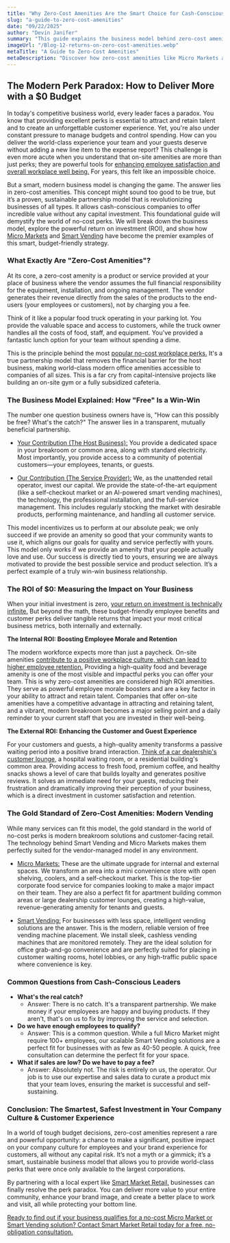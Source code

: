 ```yaml
---
title: "Why Zero-Cost Amenities Are the Smart Choice for Cash-Conscious Businesses"
slug: "a-guide-to-zero-cost-amenities"
date: "09/22/2025"
author: "Devin Janifer"
summary: "This guide explains the business model behind zero-cost amenities. Learn how no-cost workplace perks like Micro Markets and Smart Vending serve as high ROI amenities that boost morale and help you attract and retain talent without impacting your budget."
imageUrl: "/Blog-12-returns-on-zero-cost-amenities.webp"
metaTitle: "A Guide to Zero-Cost Amenities"
metaDescription: "Discover how zero-cost amenities like Micro Markets and Smart Vending can upgrade your communal and work spaces. Learn about the no-cost business model that helps you attract and retain talent, customers, and guest."
---
```


## <span class="text-mint">The Modern Perk Paradox: </span> <span class="text-coral">How to Deliver More with a $0 Budget</span>
In today's competitive business world, every leader faces a paradox. You know that providing excellent perks is essential to attract and retain talent and to create an unforgettable customer experience. Yet, you're also under constant pressure to manage budgets and control spending. How can you deliver the world-class experience your team and your guests deserve without adding a new line item to the expense report? This challenge is even more acute when you understand that on-site amenities are more than just perks; they are powerful tools for [enhancing employee satisfaction and overall workplace well being.](https://www.corporatewellnessmagazine.com/article/elevating-employee-satisfaction-the-power-of-on-site-amenities) For years, this felt like an impossible choice. 

But a smart, modern business model is changing the game. The answer lies in zero-cost amenities. This concept might sound too good to be true, but it’s a proven, sustainable partnership model that is revolutionizing businesses of all types. It allows cash-conscious companies to offer incredible value without any capital investment. This foundational guide will demystify the world of no-cost perks. We will break down the business model, explore the powerful return on investment (ROI), and show how [Micro Markets](https://smartmarketretail.com/blog/what-exactly-is-a-micro-market) and [Smart Vending](https://smartmarketretail.com/blog/what-is-a-smart-vending-machine) have become the premier examples of this smart, budget-friendly strategy.

### <span class="text-mint">What Exactly Are </span> <span class="text-coral">"Zero-Cost Amenities"?</span>
At its core, a zero-cost amenity is a product or service provided at your place of business where the vendor assumes the full financial responsibility for the equipment, installation, and ongoing management. The vendor generates their revenue directly from the sales of the products to the end-users (your employees or customers), not by charging you a fee.

Think of it like a popular food truck operating in your parking lot. You provide the valuable space and access to customers, while the truck owner handles all the costs of food, staff, and equipment. You've provided a fantastic lunch option for your team without spending a dime.

This is the principle behind the most [popular no-cost workplace perks.](https://www.peoplekeep.com/blog/affordable-benefits-to-offer-instead-of-raise) It's a true partnership model that removes the financial barrier for the host business, making world-class modern office amenities accessible to companies of all sizes. This is a far cry from capital-intensive projects like building an on-site gym or a fully subsidized cafeteria.

### <span class="text-mint">The Business Model Explained:</span> <span class="text-coral">How "Free" Is a Win-Win</span>
The number one question business owners have is, "How can this possibly be free? What's the catch?" The answer lies in a transparent, mutually beneficial partnership.

- [Your Contribution (The Host Business):](https://smartmarketretail.com/faq#micro-market-space-requirements) You provide a dedicated space in your breakroom or common area, along with standard electricity. Most importantly, you provide access to a community of potential customers—your employees, tenants, or guests.

- [Our Contribution (The Service Provider):](https://smartmarketretail.com/faq#cost-to-business) We, as the unattended retail operator, invest our capital. We provide the state-of-the-art equipment (like a self-checkout market or an AI-powered smart vending machines), the technology, the professional installation, and the full-service management. This includes regularly stocking the market with desirable products, performing maintenance, and handling all customer service. 

This model incentivizes us to perform at our absolute peak; we only succeed if we provide an amenity so good that your community wants to use it, which aligns our goals for quality and service perfectly with yours. This model only works if we provide an amenity that your people actually love and use. Our success is directly tied to yours, ensuring we are always motivated to provide the best possible service and product selection. It’s a perfect example of a truly win-win business relationship.

### <span class="text-mint">The ROI of $0: Measuring the Impact</span> <span class="text-coral">on Your Business</span>
When your initial investment is zero, [your return on investment is technically infinite.](https://smartmarketretail.com/blog/roi-of-modern-office-amenities) But beyond the math, these budget-friendly employee benefits and customer perks deliver tangible returns that impact your most critical business metrics, both internally and externally.

**The Internal ROI: Boosting Employee Morale and Retention**

The modern workforce expects more than just a paycheck. On-site amenities [contribute to a positive workplace culture, which can lead to higher employee retention.](https://www.corporatewellnessmagazine.com/article/elevating-employee-satisfaction-the-power-of-on-site-amenities) Providing a high-quality food and beverage amenity is one of the most visible and impactful perks you can offer your team. This is why zero-cost amenities are considered high ROI amenities. They serve as powerful employee morale boosters and are a key factor in your ability to attract and retain talent. Companies that offer on-site amenities have a competitive advantage in attracting and retaining talent, and a vibrant, modern breakroom becomes a major selling point and a daily reminder to your current staff that you are invested in their well-being.

**The External ROI: Enhancing the Customer and Guest Experience**

For your customers and guests, a high-quality amenity transforms a passive waiting period into a positive brand interaction. [Think of a car dealership's customer lounge,](https://smartmarketretail.com/blog/car-dealership-amenity-that-boost-csi) a hospital waiting room, or a residential building's common area. Providing access to fresh food, premium coffee, and healthy snacks shows a level of care that builds loyalty and generates positive reviews. It solves an immediate need for your guests, reducing their frustration and dramatically improving their perception of your business, which is a direct investment in customer satisfaction and retention.

### <span class="text-mint">The Gold Standard of Zero-Cost Amenities:</span> <span class="text-coral">Modern Vending</span>
While many services can fit this model, the gold standard in the world of no-cost perks is modern breakroom solutions and customer-facing retail. The technology behind Smart Vending and Micro Markets makes them perfectly suited for the vendor-managed model in any environment.

- [Micro Markets:](https://smartmarketretail.com/solutions/micro-markets) These are the ultimate upgrade for internal and external spaces. We transform an area into a mini convenience store with open shelving, coolers, and a self-checkout market. This is the top-tier corporate food service for companies looking to make a major impact on their team. They are also a perfect fit for apartment building common areas or large dealership customer lounges, creating a high-value, revenue-generating amenity for tenants and guests.

- [Smart Vending:](https://smartmarketretail.com/solutions/smart-coolers) For businesses with less space, intelligent vending solutions are the answer. This is the modern, reliable version of free vending machine placement. We install sleek, cashless vending machines that are monitored remotely. They are the ideal solution for office grab-and-go convenience and are perfectly suited for placing in customer waiting rooms, hotel lobbies, or any high-traffic public space where convenience is key.

### <span class="text-mint">Common Questions from</span> <span class="text-coral">Cash-Conscious Leaders</span>
- **What's the real catch?** 
    - Answer: There is no catch. It's a transparent partnership. We make money if your employees are happy and buying products. If they aren't, that's on us to fix by improving the service and selection.
- **Do we have enough employees to qualify?**
   - Answer: This is a common question. While a full Micro Market might require 100+ employees, our scalable Smart Vending solutions are a perfect fit for businesses with as few as 40-50 people. A quick, free consultation can determine the perfect fit for your space.
- **What if sales are low? Do we have to pay a fee?** 
    - Answer: Absolutely not. The risk is entirely on us, the operator. Our job is to use our expertise and sales data to curate a product mix that your team loves, ensuring the market is successful and self-sustaining.

### <span class="text-mint">Conclusion: The Smartest, Safest Investment in</span> <span class="text-coral">Your Company Culture & Customer Experience</span>
In a world of tough budget decisions, zero-cost amenities represent a rare and powerful opportunity: a chance to make a significant, positive impact on your company culture for employees and your brand experience for customers, all without any capital risk. It’s not a myth or a gimmick; it’s a smart, sustainable business model that allows you to provide world-class perks that were once only available to the largest corporations.

By partnering with a local expert like [Smart Market Retail,](https://smartmarketretail.com/about) businesses can finally resolve the perk paradox. You can deliver more value to your entire community, enhance your brand image, and create a better place to work and visit, all while protecting your bottom line.

[Ready to find out if your business qualifies for a no-cost Micro Market or Smart Vending solution? Contact Smart Market Retail today for a free, no-obligation consultation.](https://smartmarketretail.com/contact)
